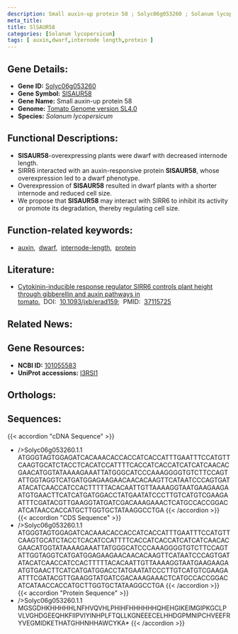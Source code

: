 ```yaml
---
description: Small auxin-up protein 58 ; Solyc06g053260 ; Solanum lycopersicum
meta_title:
title: SlSAUR58
categories: [Solanum lycopersicum]
tags: [ auxin,dwarf,internode length,protein ]
---
```


## Gene Details:
- **Gene ID:**	[Solyc06g053260](https://solgenomics.net/locus/Solyc06g053260/view)
- **Gene Symbol:** <u>SlSAUR58</u>
- **Gene Name:** Small auxin-up protein 58
- **Genome:** [Tomato Genome version SL4.0](https://solgenomics.net/organism/solanum_lycopersicum/genome)
- **Species:** *Solanum lycopersicum*

## Functional Descriptions:
   - **SlSAUR58**-overexpressing plants were dwarf with decreased internode length.
   - SlRR6 interacted with an auxin-responsive protein **SlSAUR58**, whose overexpression led to a dwarf phenotype.
   - Overexpression of **SlSAUR58** resulted in dwarf plants with a shorter internode and reduced cell size.
   - We propose that **SlSAUR58** may interact with SlRR6 to inhibit its activity or promote its degradation, thereby regulating cell size.

## Function-related keywords:
   - [auxin](/tags/auxin/),&nbsp;&nbsp;[dwarf](/tags/dwarf/),&nbsp;&nbsp;[internode-length](/tags/internode-length/),&nbsp;&nbsp;[protein](/tags/protein/)

## Literature:
   - [Cytokinin-inducible response regulator SlRR6 controls plant height through gibberellin and auxin pathways in tomato.](https://doi.org/10.1093/jxb/erad159)&nbsp;&nbsp;DOI:&nbsp;&nbsp;[10.1093/jxb/erad159](https://doi.org/10.1093/jxb/erad159);&nbsp;&nbsp;PMID:&nbsp;&nbsp;[37115725](https://pubmed.ncbi.nlm.nih.gov/37115725/)

## Related News:

## Gene Resources:
- **NCBI ID:**  [101055583](https://www.ncbi.nlm.nih.gov/gene/?term=101055583)
- **UniProt accessions:**  [I3RSI1](https://www.uniprot.org/uniprotkb/I3RSI1/entry)

## Orthologs:

## Sequences:
{{< accordion "cDNA Sequence" >}}
- />Solyc06g053260.1.1<br>
ATGGGTAGTGGAGATCACAAACACCACCATCACCATTTGAATTTCCATGTTCAAGTGCATCTACCTCACATCCATTTTCACCATCACCATCATCATCAACACGAACATGGTATAAAAGAAATTATGGGCATCCCAAAGGGGTGTCTTCCAGTATTGGTAGGTCATGATGGAGAAGAACAACACAAGTTCATAATCCCAGTGATATACATCAACCATCCACTTTTTACACAATTGTTAAAAGGTAATGAAGAAGAATGTGAACTTCATCATGATGGACCTATGAATATCCCTTGTCATGTCGAAGAATTTCGATACGTTGAAGGTATGATCGACAAAGAAACTCATGCCACCGGACATCATAACCACCATGCTTGGTGCTATAAGGCCTGA
{{< /accordion >}}
{{< accordion "CDS Sequence" >}}
- />Solyc06g053260.1.1<br>
ATGGGTAGTGGAGATCACAAACACCACCATCACCATTTGAATTTCCATGTTCAAGTGCATCTACCTCACATCCATTTTCACCATCACCATCATCATCAACACGAACATGGTATAAAAGAAATTATGGGCATCCCAAAGGGGTGTCTTCCAGTATTGGTAGGTCATGATGGAGAAGAACAACACAAGTTCATAATCCCAGTGATATACATCAACCATCCACTTTTTACACAATTGTTAAAAGGTAATGAAGAAGAATGTGAACTTCATCATGATGGACCTATGAATATCCCTTGTCATGTCGAAGAATTTCGATACGTTGAAGGTATGATCGACAAAGAAACTCATGCCACCGGACATCATAACCACCATGCTTGGTGCTATAAGGCCTGA
{{< /accordion >}}
{{< accordion "Protein Sequence" >}}
- />Solyc06g053260.1.1<br>
MGSGDHKHHHHHLNFHVQVHLPHIHFHHHHHHQHEHGIKEIMGIPKGCLPVLVGHDGEEQHKFIIPVIYINHPLFTQLLKGNEEECELHHDGPMNIPCHVEEFRYVEGMIDKETHATGHHNHHAWCYKA*
{{< /accordion >}}
